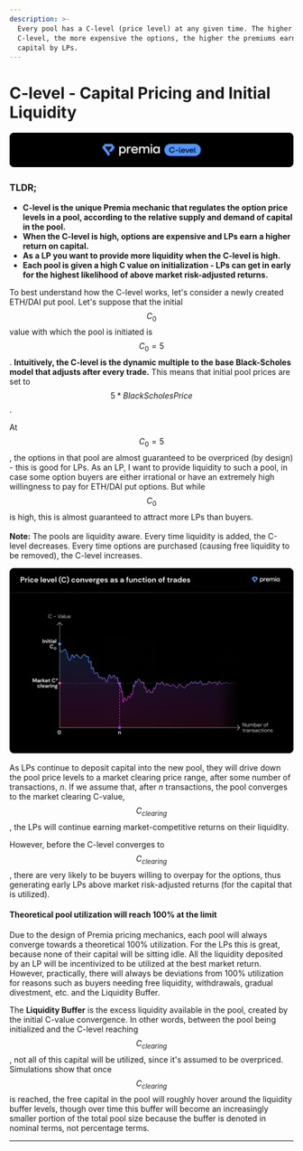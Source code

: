 ```yaml
---
description: >-
  Every pool has a C-level (price level) at any given time. The higher the
  C-level, the more expensive the options, the higher the premiums earned on
  capital by LPs.
---
```


# C-level - Capital Pricing and Initial Liquidity

![](<../../../../.gitbook/assets/c level.png>)

### **TLDR;**

* **C-level is the unique Premia mechanic that regulates the option price levels in a pool, according to the relative supply and demand of capital in the pool.**
* **When the C-level is high, options are expensive and LPs earn a higher return on capital.**
* **As a LP you want to provide more liquidity when the C-level is high.**
* **Each pool is given a high C value on initialization - LPs can get in early for the highest likelihood of above market risk-adjusted returns.**

To best understand how the C-level works, let's consider a newly created ETH/DAI put pool. Let's suppose that the initial $$C_0$$ value with which the pool is initiated is $$C_0=5$$. **Intuitively, the C-level is the dynamic multiple to the base Black-Scholes model that adjusts after every trade.** This means that initial pool prices are set to $$5 * BlackScholesPrice$$.

At $$C_0=5$$, the options in that pool are almost guaranteed to be overpriced (by design) - this is good for LPs. As an LP, I want to provide liquidity to such a pool, in case some option buyers are either irrational or have an extremely high willingness to pay for ETH/DAI put options. But while $$C_0$$ is high, this is almost guaranteed to attract more LPs than buyers. \
\
**Note:** The pools are liquidity aware. Every time liquidity is added, the C-level decreases. Every time options are purchased (causing free liquidity to be removed), the C-level increases.&#x20;

![Price level will trend towards the market-clearing C-level and is resilient to high volatility.](<../../../../.gitbook/assets/3.3 (2).png>)

As LPs continue to deposit capital into the new pool, they will drive down the pool price levels to a market clearing price range, after some number of transactions, _n_. If we assume that, after _n_ transactions, the pool converges to the market clearing C-value, $$C_{clearing}$$, the LPs will continue earning market-competitive returns on their liquidity.

However, before the C-level converges to $$C_{clearing}$$, there are very likely to be buyers willing to overpay for the options, thus generating early LPs above market risk-adjusted returns (for the capital that is utilized).

#### **Theoretical pool utilization will reach 100% at the limit**

Due to the design of Premia pricing mechanics, each pool will always converge towards a theoretical 100% utilization. For the LPs this is great, because none of their capital will be sitting idle. All the liquidity deposited by an LP will be incentivized to be utilized at the best market return. However, practically, there will always be deviations from 100% utilization for reasons such as buyers needing free liquidity, withdrawals, gradual divestment, etc. and the Liquidity Buffer.

The **Liquidity Buffer** is the excess liquidity available in the pool, created by the initial C-value convergence. In other words, between the pool being initialized and the C-level reaching $$C_{clearing}$$, not all of this capital will be utilized, since it's assumed to be overpriced. Simulations show that once $$C_{clearing}$$ is reached, the free capital in the pool will roughly hover around the liquidity buffer levels, though over time this buffer will become an increasingly smaller portion of the total pool size because the buffer is denoted in nominal terms, not percentage terms.

****
